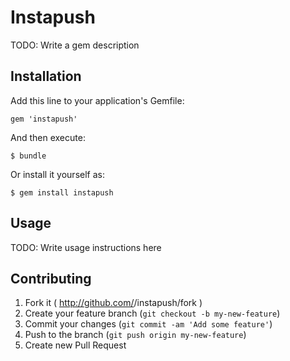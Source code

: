 # Instapush

TODO: Write a gem description

## Installation

Add this line to your application's Gemfile:

    gem 'instapush'

And then execute:

    $ bundle

Or install it yourself as:

    $ gem install instapush

## Usage

TODO: Write usage instructions here

## Contributing

1. Fork it ( http://github.com/<my-github-username>/instapush/fork )
2. Create your feature branch (`git checkout -b my-new-feature`)
3. Commit your changes (`git commit -am 'Add some feature'`)
4. Push to the branch (`git push origin my-new-feature`)
5. Create new Pull Request
